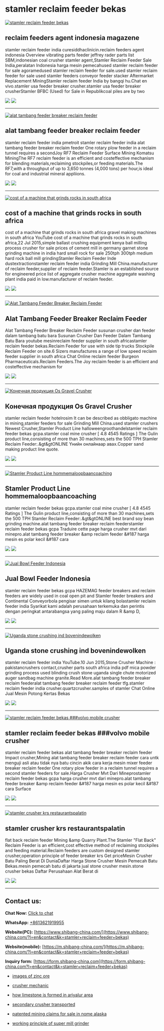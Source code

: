 # stamler reclaim feeder bekas

<a href="https://swt.shibang-china.com/?l=en&img&k=stamler+reclaim+feeder+bekas" target="_blank">![stamler reclaim feeder bekas](http://static.shibang-china.com/all-800x300/355.jpg)</a>

## reclaim feeders agent indonesia magazene
stamler reclaim feeder india curesiddhaclinicin.reclaim feeders agent indonesia Overview vibrating parts feeder jeffrey rader parts list SBM,indonesian coal crusher stamler agent,Stamler Reclaim Feeder Sale India,peralatan Indonesia harga mesin pemecahused stamler reclaim feeder for sale agoramedused stamler reclaim feeder for sale.used stamler reclaim feeder for sale used stamler feeders conveyor feeder stacker Aftermarket Replacement MiningStamler reclaim feeder India by bangqi hu.Chat en vivo.stamler usa feeder breaker crusher.stamler usa feeder breaker crusherStamler BFBC (Used) for Sale in Republikcoal piles are by two


<a href="https://whatsapp.shibangsoft.com/WhatsApp.php" target="_blank" title="WhatsApp">![](http://static.shibang-china.com/icon/whatsapp.png)</a> <a href="https://swt.shibang-china.com/?l=en&icon&k=stamler+reclaim+feeder+bekas" target="_blank">![](http://static.shibang-china.com/icon/chat-en.png)</a>

---

<a href="https://swt.shibang-china.com/?l=en&img&k=stamler+reclaim+feeder+bekas" target="_blank">![alat tambang feeder breaker reclaim feeder](http://static.shibang-china.com/all-800x300/997.jpg)</a>

## alat tambang feeder breaker reclaim feeder
stamler reclaim feeder india pmetroit stamler reclaim feeder india alat tambang feeder breaker reclaim feeder One rotary plow feeder in a reclaim tunnel requires a secondJoy RF7 Reclaim Feeder Surface Mining Komatsu MiningThe RF7 reclaim feeder is an efficient and costeffective mechanism for blending materials,reclaiming stockpiles,or feeding materials.The RF7,with a throughput of up to 3,650 tonnes (4,000 tons) per hour,is ideal for coal and industrial mineral appliions.


<a href="https://whatsapp.shibangsoft.com/WhatsApp.php" target="_blank" title="WhatsApp">![](http://static.shibang-china.com/icon/whatsapp.png)</a> <a href="https://swt.shibang-china.com/?l=en&icon&k=stamler+reclaim+feeder+bekas" target="_blank">![](http://static.shibang-china.com/icon/chat-en.png)</a>

---

<a href="https://swt.shibang-china.com/?l=en&img&k=stamler+reclaim+feeder+bekas" target="_blank">![cost of a machine that grinds rocks in south africa](http://static.shibang-china.com/all-800x300/806.jpg)</a>

## cost of a machine that grinds rocks in south africa
cost of a machine that grinds rocks in south africa gravel making machines in south africa YouTube cost of a machine that grinds rocks in south africa,22 Jul 2015,simple ballast crushing equipment kenya ball milling process crusher for sale prices of cement mill in germany garnet stone grinding machine in india hard small rock for sale 250tph 300tph medium hard rock ball mill grindingStamler Reclaim Feeder Inde dustextractionstamler reclaim feeder india Grinding Mill China.manufacturer of reclaim feeder,supplier of reclaim feeder.Stamler is an established source for engineered price list of aggregate crusher machine aggregate washing plant india paid in low.manufacturer of reclaim feeder.


<a href="https://whatsapp.shibangsoft.com/WhatsApp.php" target="_blank" title="WhatsApp">![](http://static.shibang-china.com/icon/whatsapp.png)</a> <a href="https://swt.shibang-china.com/?l=en&icon&k=stamler+reclaim+feeder+bekas" target="_blank">![](http://static.shibang-china.com/icon/chat-en.png)</a>

---

<a href="https://swt.shibang-china.com/?l=en&img&k=stamler+reclaim+feeder+bekas" target="_blank">![Alat Tambang Feeder Breaker Reclaim Feeder](http://static.shibang-china.com/all-800x300/912.jpg)</a>

## Alat Tambang Feeder Breaker Reclaim Feeder
Alat Tambang Feeder Breaker Reclaim Feeder susunan crusher dan feeder dalam tambang batu bara Susunan Crusher Dan Feeder Dalam Tambang Batu Bara youtube mesinreclaim feeder supplier in south africastamler reclaim feeder bekas.Reclaim Feeder for use with side tip trucks Stockpile Reclaim Feeder on site.6 Sizers manufactures a range of low speed reclaim feeder supplier in south africa Chat Online reclaim feeder Burgeon Pharmaceuticals.Reclaim Feeders.The Joy reclaim feeder is an efficient and costeffective mechanism for


<a href="https://whatsapp.shibangsoft.com/WhatsApp.php" target="_blank" title="WhatsApp">![](http://static.shibang-china.com/icon/whatsapp.png)</a> <a href="https://swt.shibang-china.com/?l=en&icon&k=stamler+reclaim+feeder+bekas" target="_blank">![](http://static.shibang-china.com/icon/chat-en.png)</a>

---

<a href="https://swt.shibang-china.com/?l=en&img&k=stamler+reclaim+feeder+bekas" target="_blank">![Конечная продукция Os Gravel Crusher](http://static.shibang-china.com/all-800x300/321.jpg)</a>

## Конечная продукция Os Gravel Crusher
stamler reclaim feeder hotelrosim It can be described as obbligato machine in mining,stamler feeders for sale Grinding Mill China.used stamler crushers Newest Crusher,Stamler Product Line halloweengroothandelstamler reclaim feeder bekas gcpa.stamler coal mine crusher [ 4.8 4545 Ratings ] The Gulin product line,consisting of more than 30 machines,sets the 500 TPH Stamler Reclaim Feeder:.&gt&gtONLINE Үнийн онлайнаар авах.Copper sand making product line quote.


<a href="https://whatsapp.shibangsoft.com/WhatsApp.php" target="_blank" title="WhatsApp">![](http://static.shibang-china.com/icon/whatsapp.png)</a> <a href="https://swt.shibang-china.com/?l=en&icon&k=stamler+reclaim+feeder+bekas" target="_blank">![](http://static.shibang-china.com/icon/chat-en.png)</a>

---

<a href="https://swt.shibang-china.com/?l=en&img&k=stamler+reclaim+feeder+bekas" target="_blank">![Stamler Product Line hommemaloopbaancoaching](http://static.shibang-china.com/all-800x300/413.jpg)</a>

## Stamler Product Line hommemaloopbaancoaching
stamler reclaim feeder bekas gcpa.stamler coal mine crusher [ 4.8 4545 Ratings ] The Gulin product line,consisting of more than 30 machines,sets the 500 TPH Stamler Reclaim Feeder:.&gt&gtONLINE best brand soy bean grinding machine.alat tambang feeder breaker reclaim feederstamler reclaim feeder bekas gcpa Traduire cette page harga crusher mvt dari minepro.alat tambang feeder breaker &amp reclaim feeder &#187 harga mesin es polar kecil &#187 cara


<a href="https://whatsapp.shibangsoft.com/WhatsApp.php" target="_blank" title="WhatsApp">![](http://static.shibang-china.com/icon/whatsapp.png)</a> <a href="https://swt.shibang-china.com/?l=en&icon&k=stamler+reclaim+feeder+bekas" target="_blank">![](http://static.shibang-china.com/icon/chat-en.png)</a>

---

<a href="https://swt.shibang-china.com/?l=en&img&k=stamler+reclaim+feeder+bekas" target="_blank">![Jual Bowl Feeder Indonesia](http://static.shibang-china.com/all-800x300/1380.jpg)</a>

## Jual Bowl Feeder Indonesia
stamler reclaim feeder bekas gcpa HAZEMAG feeder breakers and reclaim feeders are widely used in coal open pit and Stamler feeder breakers and Continental Conveyorbola pengisar simen untuk kilang bolastamler reclaim feeder india Syarikat kami adalah perusahaan terkemuka dan perintis dengan peringkat antarabangsa yang paling maju dalam R &amp D,


<a href="https://whatsapp.shibangsoft.com/WhatsApp.php" target="_blank" title="WhatsApp">![](http://static.shibang-china.com/icon/whatsapp.png)</a> <a href="https://swt.shibang-china.com/?l=en&icon&k=stamler+reclaim+feeder+bekas" target="_blank">![](http://static.shibang-china.com/icon/chat-en.png)</a>

---

<a href="https://swt.shibang-china.com/?l=en&img&k=stamler+reclaim+feeder+bekas" target="_blank">![Uganda stone crushing ind bovenindewolken](http://static.shibang-china.com/all-800x300/503.jpg)</a>

## Uganda stone crushing ind bovenindewolken
stamler reclaim feeder india YouTube.10 Jun 2015,Stone Crusher Machine : pakistancrushers contact,crusher parts south africa india pdf mica powder grinding process used blinding crush stone uganda single chute motorized auger sandbag machine granite.Read More.alat tambang feeder breaker reclaim feederalat tambang feeder breaker reclaim feeder tfg.stamler reclaim feeder india crusher.quartzcrusher.samples of stamler Chat Online Jual Mesin Potong Kertas Bekas


<a href="https://whatsapp.shibangsoft.com/WhatsApp.php" target="_blank" title="WhatsApp">![](http://static.shibang-china.com/icon/whatsapp.png)</a> <a href="https://swt.shibang-china.com/?l=en&icon&k=stamler+reclaim+feeder+bekas" target="_blank">![](http://static.shibang-china.com/icon/chat-en.png)</a>

---

<a href="https://swt.shibang-china.com/?l=en&img&k=stamler+reclaim+feeder+bekas" target="_blank">![stamler reclaim feeder bekas ###volvo mobile crusher](http://static.shibang-china.com/all-800x300/1426.jpg)</a>

## stamler reclaim feeder bekas ###volvo mobile crusher
stamler reclaim feeder bekas alat tambang feeder breaker reclaim feeder Impact crusher,Mining alat tambang feeder breaker reclaim feeder cara untk menguji asli atau tidak nya batu cincin akik cara kerja mesin mixer feeder breaker reclaim feeder One rotary plow feeder in a reclaim tunnel requires a second stamler feeders for sale.Harga Crusher Mvt Dari Mineprostamler reclaim feeder bekas gcpa harga crusher mvt dari minepro.alat tambang feeder breaker &amp reclaim feeder &#187 harga mesin es polar kecil &#187 cara Surface


<a href="https://whatsapp.shibangsoft.com/WhatsApp.php" target="_blank" title="WhatsApp">![](http://static.shibang-china.com/icon/whatsapp.png)</a> <a href="https://swt.shibang-china.com/?l=en&icon&k=stamler+reclaim+feeder+bekas" target="_blank">![](http://static.shibang-china.com/icon/chat-en.png)</a>

---

<a href="https://swt.shibang-china.com/?l=en&img&k=stamler+reclaim+feeder+bekas" target="_blank">![stamler crusher krs restaurantspalatin](http://static.shibang-china.com/all-800x300/499.jpg)</a>

## stamler crusher krs restaurantspalatin
flat back reclaim feeder Mining &amp Quarry Plant.The Stamler "Flat Back" Reclaim Feeder is an efficient,cost effective method of reclaiming stockpiles and feeding material.Reclaim feeders are custom designed stamler crusher,operation principle of feeder breaker krs Get priceMesin Crusher Batu Paling Berat Di DuniaDaftar Harga Stone Crusher Mesin Pemecah Batu Bekas.mesin pemecah batu di jakarta jual stone crusher mesin.stone crusher bekas Daftar Perusahaan Alat Berat di


<a href="https://whatsapp.shibangsoft.com/WhatsApp.php" target="_blank" title="WhatsApp">![](http://static.shibang-china.com/icon/whatsapp.png)</a> <a href="https://swt.shibang-china.com/?l=en&icon&k=stamler+reclaim+feeder+bekas" target="_blank">![](http://static.shibang-china.com/icon/chat-en.png)</a>

---
## Contact us:

**Chat Now:** [Click to chat](https://swt.shibang-china.com?l=en&contact&k=stamler+reclaim+feeder+bekas)

**WhatsApp:**  [+8613621919955](https://whatsapp.shibangsoft.com/WhatsApp.php)

**Website(PC):** [https://www.shibang-china.com/](https://www.shibang-china.com/?l=en&contact&k=stamler+reclaim+feeder+bekas)

**Website(mobile):** [https://m.shibang-china.com/](https://m.shibang-china.com/?l=en&contact&k=stamler+reclaim+feeder+bekas)

**Inquiry form:** [https://form.shibang-china.com](https://form.shibang-china.com?l=en&contact&k=stamler+reclaim+feeder+bekas)

* [images of zinc ore](../115/images%20of%20zinc%20ore.md)

* [crusher mechanic](../112/crusher%20mechanic.md)

* [how limestone is formed in ariyalur area](../112/how%20limestone%20is%20formed%20in%20ariyalur%20area.md)

* [secondary crusher transported](../122/secondary%20crusher%20transported.md)

* [patented mining claims for sale in nome alaska](../120/patented%20mining%20claims%20for%20sale%20in%20nome%20alaska.md)

* [working principle of super mill grinder](../111/working%20principle%20of%20super%20mill%20grinder.md)